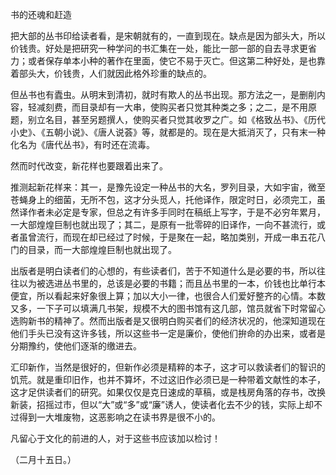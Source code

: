 书的还魂和赶造

  

把大部的丛书印给读者看，是宋朝就有的，一直到现在。缺点是因为部头大，所以价钱贵。好处是把研究一种学问的书汇集在一处，能比一部一部的自去寻求更省力；或者保存单本小种的著作在里面，使它不易于灭亡。但这第二种好处，是也靠着部头大，价钱贵，人们就因此格外珍重的缺点的。

但丛书也有蠹虫。从明末到清初，就时有欺人的丛书出现。那方法之一，是删削内容，轻减刻费，而目录却有一大串，使购买者只觉其种类之多；之二，是不用原题，别立名目，甚至另题撰人，使购买者只觉其收罗之广。如《格致丛书》、《历代小史》、《五朝小说》、《唐人说荟》等，就都是的。现在是大抵消灭了，只有末一种化名为《唐代丛书》，有时还在流毒。

然而时代改变，新花样也要跟着出来了。

推测起新花样来：其一，是豫先设定一种丛书的大名，罗列目录，大如宇宙，微至苍蝇身上的细菌，无所不包，这才分头觅人，托他译作，限定时日，必须完工，虽然译作者未必定是专家，但总之有许多手同时在稿纸上写字，于是不必穷年累月，一大部煌煌巨制也就出现了；其二，是原有一批零碎的旧译作，一向不甚流行，或者虽曾流行，而现在却已经过了时候，于是聚在一起，略加类别，开成一串五花八门的目录，而一大部煌煌巨制也就出现了。

出版者是明白读者们的心想的，有些读者们，苦于不知道什么是必要的书，所以往往以为被选进丛书里的，总该是必要的书籍；而且丛书里的一本，价钱也比单行本便宜，所以看起来好象很上算；加以大小一律，也很合人们爱好整齐的心情。本数又多，一下子可以填满几书架，规模不大的图书馆有这几部，馆员就省下时常留心选购新书的精神了。然而出版者是又很明白购买者们的经济状况的，他深知道现在他们手头已没有这许多钱，所以这些书一定是廉价，使他们拚命的办出来，或者是分期豫约，使他们逐渐的缴进去。

汇印新作，当然是很好的，但新作必须是精粹的本子，这才可以救读者们的智识的饥荒。就是重印旧作，也并不算坏，不过这旧作必须已是一种带着文献性的本子，这才足供读者们的研究。如果仅仅是克日速成的草稿，或是栈房角落的存书，改换新装，招摇过市，但以“大”或“多”或“廉”诱人，使读者化去不少的钱，实际上却不过得到一大堆废物，这恶影响之在读书界是很不小的。

凡留心于文化的前进的人，对于这些书应该加以检讨！

  

（二月十五日。）